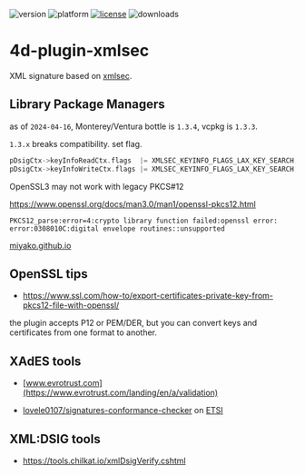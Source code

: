 ![version](https://img.shields.io/badge/version-20%2B-E23089)
![platform](https://img.shields.io/static/v1?label=platform&message=mac-intel%20|%20mac-arm%20|%20win-64&color=blue)
[![license](https://img.shields.io/github/license/miyako/4d-plugin-xmlsec)](LICENSE)
![downloads](https://img.shields.io/github/downloads/miyako/4d-plugin-xmlsec/total)

# 4d-plugin-xmlsec
XML signature based on [xmlsec](https://www.aleksey.com/xmlsec/).

## Library Package Managers

as of `2024-04-16`, Monterey/Ventura bottle is `1.3.4`, vcpkg is `1.3.3`.

`1.3.x` breaks compatibility. set flag.

```c
pDsigCtx->keyInfoReadCtx.flags  |= XMLSEC_KEYINFO_FLAGS_LAX_KEY_SEARCH;
pDsigCtx->keyInfoWriteCtx.flags |= XMLSEC_KEYINFO_FLAGS_LAX_KEY_SEARCH;
```

OpenSSL3 may not work with legacy PKCS#12 

https://www.openssl.org/docs/man3.0/man1/openssl-pkcs12.html

```
PKCS12_parse:error=4:crypto library function failed:openssl error: error:0308010C:digital envelope routines::unsupported
```

[miyako.github.io](https://miyako.github.io/2021/05/31/4d-plugin-xmlsec.html)

## OpenSSL tips

* https://www.ssl.com/how-to/export-certificates-private-key-from-pkcs12-file-with-openssl/

the plugin accepts P12 or PEM/DER, but you can convert keys and certificates from one format to another.

 ## XAdES tools
 
 * [www.evrotrust.com](https://www.evrotrust.com/landing/en/a/validation)

* [lovele0107/signatures-conformance-checker](https://github.com/lovele0107/signatures-conformance-checker) on [ETSI](https://signatures-conformance-checker.etsi.org/pub/index.php)

## XML:DSIG tools

* https://tools.chilkat.io/xmlDsigVerify.cshtml
